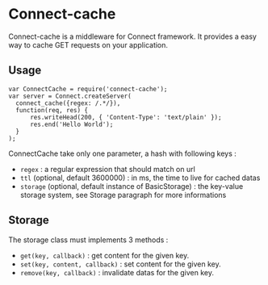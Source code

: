 Connect-cache
=============

Connect-cache is a middleware for Connect framework. It provides a easy way to
cache GET requests on your application.

Usage
-----

    var ConnectCache = require('connect-cache');
    var server = Connect.createServer(
      connect_cache({regex: /.*/}),
      function(req, res) {
          res.writeHead(200, { 'Content-Type': 'text/plain' });
          res.end('Hello World');
      }
    );

ConnectCache take only one parameter, a hash with following keys :

- `regex` : a regular expression that should match on url
- `ttl` (optional, default 3600000) : in ms, the time to live for cached datas
- `storage` (optional, default instance of BasicStorage) : the key-value storage system,
   see Storage paragraph for more informations

Storage
-------

The storage class must implements 3 methods :

- `get(key, callback)` : get content for the given key.
- `set(key, content, callback)` : set content for the given key.
- `remove(key, callback)` : invalidate datas for the given key. 